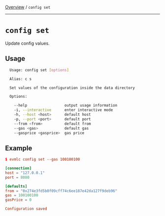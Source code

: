 [Overview](README.md) / `config set`

---

# `config set`

Update config values.

## Usage

```bash
  Usage: config set [options]

  Alias: c s

  Set values of the configuration inside the data directory

  Options:

    --help                 output usage information
    -i, --interactive      enter interactive mode
    -h, --host <host>      default host
    -p, --port <port>      default port
    --from <from>          default from
    --gas <gas>            default gas
    --gasprice <gasprice>  gas price
```

## Example

```toml
$ evmlc config set --gas 100100100

[connection]
host = "127.0.0.1"
port = 8080

[defaults]
from = "0x274e3fd5b0f09cff74c6ee187e42da127f9deb96"
gas = 100100100
gasPrice = 0

Configuration saved
```
